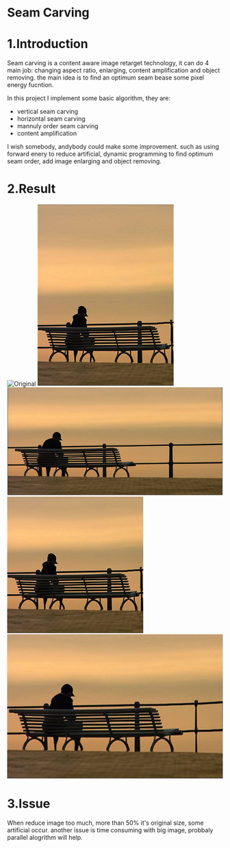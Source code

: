 Seam Carving
============
1.Introduction
==========================================================================================================================
Seam carving is a content aware image retarget technology, it can do 4 main job: changing aspect ratio, enlarging, content
amplification and object removing. the main idea is to find an optimum seam bease some pixel energy fucntion.

In this project I implement some basic algorithm, they are:
* vertical seam carving
* horizontal seam carving
* mannuly order seam carving
* content amplification
  
I wish somebody, andybody could make some improvement. such as using forward enery to reduce artificial, dynamic programming
to find optimum seam order, add image enlarging and object removing.

2.Result
==========================================================================================================================
![Original](http://github.com/tpys/seam-carving/raw/master/seam-carving/bench.png)
![Vertical Seam Carving](http://github.com/tpys/seam-carving/raw/master/-v.png)
![Horizontal Seam Carving](http://github.com/tpys/seam-carving/raw/master/-h.png)
![Mannuly Order Seam Carving](http://github.com/tpys/seam-carving/raw/master/-b.png)
![Content Amplification](http://github.com/tpys/seam-carving/raw/master/-a.png)

3.Issue
==========================================================================================================================
When reduce image too much, more than 50% it's original size, some artificial occur. 
another issue is time consuming with big image, probbaly parallel alogrithm will help.
